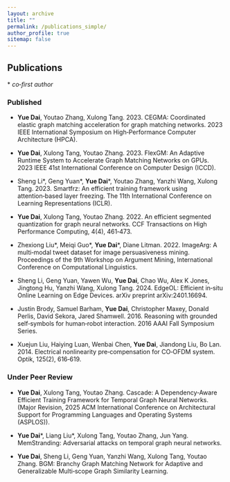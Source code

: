 ```yaml
---
layout: archive
title: ""
permalink: /publications_simple/
author_profile: true
sitemap: false
---
```


## Publications

\* *co‑first author*

### Published

- **Yue Dai**, Youtao Zhang, Xulong Tang. 2023. CEGMA: Coordinated elastic graph matching acceleration for graph matching networks. 2023 IEEE International Symposium on High‑Performance Computer Architecture (HPCA).

- **Yue Dai**, Xulong Tang, Youtao Zhang. 2023. FlexGM: An Adaptive Runtime System to Accelerate Graph Matching Networks on GPUs. 2023 IEEE 41st International Conference on Computer Design (ICCD).

- Sheng Li\*, Geng Yuan\*, **Yue Dai***, Youtao Zhang, Yanzhi Wang, Xulong Tang. 2023. Smartfrz: An efficient training framework using attention‑based layer freezing. The 11th International Conference on Learning Representations (ICLR).

- **Yue Dai**, Xulong Tang, Youtao Zhang. 2022. An efficient segmented quantization for graph neural networks. CCF Transactions on High Performance Computing, 4(4), 461‑473.

- Zhexiong Liu\*, Meiqi Guo\*, **Yue Dai***, Diane Litman. 2022. ImageArg: A multi‑modal tweet dataset for image persuasiveness mining. Proceedings of the 9th Workshop on Argument Mining, International Conference on Computational Linguistics.

- Sheng Li, Geng Yuan, Yawen Wu, **Yue Dai**, Chao Wu, Alex K Jones, Jingtong Hu, Yanzhi Wang, Xulong Tang. 2024. EdgeOL: Efficient in‑situ Online Learning on Edge Devices. arXiv preprint arXiv:2401.16694.

- Justin Brody, Samuel Barham, **Yue Dai**, Christopher Maxey, Donald Perlis, David Sekora, Jared Shamwell. 2016. Reasoning with grounded self‑symbols for human‑robot interaction. 2016 AAAI Fall Symposium Series.

- Xuejun Liu, Haiying Luan, Wenbai Chen, **Yue Dai**, Jiandong Liu, Bo Lan. 2014. Electrical nonlinearity pre‑compensation for CO‑OFDM system. Optik, 125(2), 616‑619.

### Under Peer Review

- **Yue Dai**, Xulong Tang, Youtao Zhang. Cascade: A Dependency‑Aware Efficient Training Framework for Temporal Graph Neural Networks. (Major Revision, 2025 ACM International Conference on Architectural Support for Programming Languages and Operating Systems (ASPLOS)).

- **Yue Dai***, Liang Liu\*, Xulong Tang, Youtao Zhang, Jun Yang. MemStranding: Adversarial attacks on temporal graph neural networks.

- **Yue Dai**, Sheng Li, Geng Yuan, Yanzhi Wang, Xulong Tang, Youtao Zhang. BGM: Branchy Graph Matching Network for Adaptive and Generalizable Multi‑scope Graph Similarity Learning.
